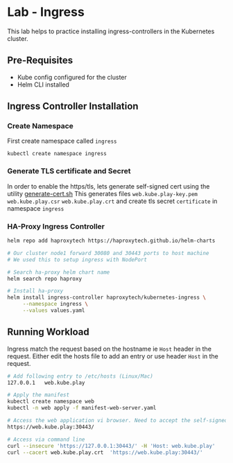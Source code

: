 # Lab - Ingress
This lab helps to practice installing ingress-controllers in the Kubernetes cluster.

## Pre-Requisites
- Kube config configured for the cluster
- Helm CLI installed

## Ingress Controller Installation

### Create Namespace
First create namespace called `ingress`
```bashe
kubectl create namespace ingress
```

### Generate TLS certificate and Secret
In order to enable the https/tls, lets generate self-signed cert using the utility [generate-cert.sh](generate-cert.sh)
This generates files `web.kube.play-key.pem` `web.kube.play.csr` `web.kube.play.crt` and create tls secret `certificate`
in namespace `ingress`


### HA-Proxy Ingress Controller

```bash
helm repo add haproxytech https://haproxytech.github.io/helm-charts

# Our cluster node1 forward 30080 and 30443 ports to host machine
# We used this to setup ingress with NodePort

# Search ha-proxy helm chart name
helm search repo haproxy

# Install ha-proxy
helm install ingress-controller haproxytech/kubernetes-ingress \
     --namespace ingress \
     --values values.yaml
```

## Running Workload
Ingress match the request based on the hostname ie `Host` header in the request.
Either edit the hosts file to add an entry or use header `Host` in the request.

```bash
# Add following entry to /etc/hosts (Linux/Mac)
127.0.0.1   web.kube.play

# Apply the manifest
kubectl create namespace web
kubectl -n web apply -f manifest-web-server.yaml

# Access the web application vi browser. Need to accept the self-signed certificate warning
https://web.kube.play:30443/

# Access via command line
curl --insecure 'https://127.0.0.1:30443/' -H 'Host: web.kube.play'
curl --cacert web.kube.play.crt  'https://web.kube.play:30443/'
```
